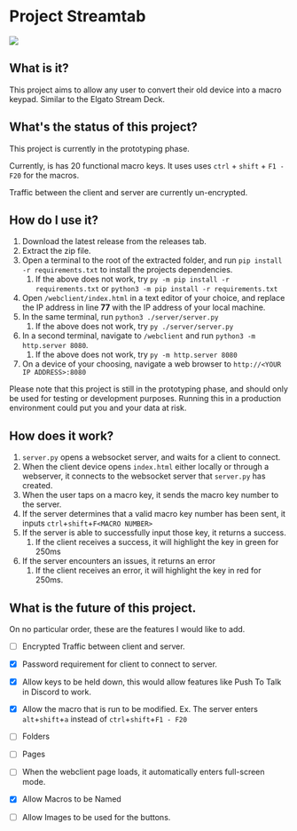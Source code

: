 # Project Streamtab

![](https://github.com/DimaMzk/project-streamtab/blob/a0b052eb2201536c7dfd42dcf9742a84fccd3323/readme_assets/demogif.gif)

## What is it?
This project aims to allow any user to convert their old device into a macro keypad. Similar to the Elgato Stream Deck.

## What's the status of this project?
This project is currently in the prototyping phase.

Currently, is has 20 functional macro keys. It uses uses `ctrl` + `shift` + `F1 - F20` for the macros.

Traffic between the client and server are currently un-encrypted.

## How do I use it?
1. Download the latest release from the releases tab.
2. Extract the zip file.
3. Open a terminal to the root of the extracted folder, and run `pip install -r requirements.txt` to install the projects dependencies.
     1. If the above does not work, try `py -m pip install -r requirements.txt` or `python3 -m pip install -r requirements.txt`
4. Open `/webclient/index.html` in a text editor of your choice, and replace the IP address in line **77** with the IP address of your local machine.
5. In the same terminal, run `python3 ./server/server.py`
     1. If the above does not work, try `py ./server/server.py`
6. In a second terminal, navigate to `/webclient` and run `python3 -m http.server 8080`.
     1. If the above does not work, try `py -m http.server 8080`
7. On a device of your choosing, navigate a web browser to `http://<YOUR IP ADDRESS>:8080`

Please note that this project is still in the prototyping phase, and should only be used for testing or development purposes. Running this in a production environment could put you and your data at risk.

## How does it work?
 1. `server.py` opens a websocket server, and waits for a client to connect.
 2. When the client device opens `index.html` either locally or through a webserver, it connects to the websocket server that `server.py` has created.
 3. When the user taps on a macro key, it sends the macro key number to the server.
 4. If the server determines that a valid macro key number has been sent, it inputs `ctrl`+`shift`+`F<MACRO NUMBER>`
 5. If the server is able to successfully input those key, it returns a success.
     1. If the client receives a success, it will highlight the key in green for 250ms
 6. If the server encounters an issues, it returns an error
     1. If the client receives an error, it will highlight the key in red for 250ms.
     
## What is the future of this project.
On no particular order, these are the features I would like to add.
 - [ ] Encrypted Traffic between client and server.
 - [x] Password requirement for client to connect to server.
 - [x] Allow keys to be held down, this would allow features like Push To Talk in Discord to work.
 - [x] Allow the macro that is run to be modified. Ex. The server enters `alt`+`shift`+`a` instead of `ctrl`+`shift`+`F1 - F20`
 - [ ] Folders
 - [ ] Pages
 - [ ] When the webclient page loads, it automatically enters full-screen mode.
 - [x] Allow Macros to be Named
 - [ ] Allow Images to be used for the buttons.

